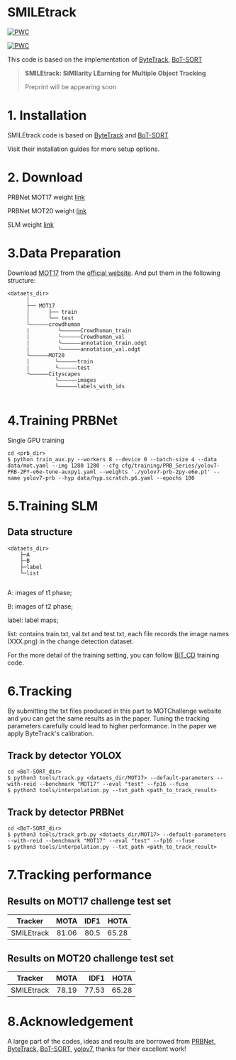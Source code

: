 # SMILEtrack
[![PWC](https://img.shields.io/endpoint.svg?url=https://paperswithcode.com/badge/smiletrack-similarity-learning-for-multiple/multi-object-tracking-on-mot17)](https://paperswithcode.com/sota/multi-object-tracking-on-mot17?p=smiletrack-similarity-learning-for-multiple)

[![PWC](https://img.shields.io/endpoint.svg?url=https://paperswithcode.com/badge/smiletrack-similarity-learning-for-multiple/multi-object-tracking-on-mot20-1)](https://paperswithcode.com/sota/multi-object-tracking-on-mot20-1?p=smiletrack-similarity-learning-for-multiple)

This code is based on the implementation of [ByteTrack](https://github.com/ifzhang/ByteTrack), [BoT-SORT](https://github.com/NirAharon/BoT-SORT#bot-sort)

> **SMILEtrack: SiMIlarity LEarning for Multiple Object Tracking**
> 
> Preprint will be appearing soon

# 1. Installation

SMILEtrack code is based on [ByteTrack](https://github.com/ifzhang/ByteTrack) and [BoT-SORT](https://github.com/NirAharon/BoT-SORT#bot-sort)

Visit their installation guides for more setup options.

# 2. Download
PRBNet MOT17 weight [link](https://drive.google.com/file/d/1HRjka6Ma7Nrcmzt9FWNQ2ATviNGBuXLC/view?usp=share_link)

PRBNet MOT20 weight [link](https://drive.google.com/file/d/1KyRJNgfApv3m7cHdW7Ekt87pxrs_3ozu/view?usp=share_link)

SLM weight [link](https://drive.google.com/file/d/1RDuVo7jYBkyBR4ngnBaVQUtHL8nAaGaL/view?usp=share_link)

# 3.Data Preparation
Download [MOT17](https://motchallenge.net/data/MOT17/) from the [official website](https://motchallenge.net/). And put them in the following structure:
```
<dataets_dir>
      │
      ├── MOT17
      │      ├── train
      │      └── test    
      └——————crowdhuman
      |         └——————Crowdhuman_train
      |         └——————Crowdhuman_val
      |         └——————annotation_train.odgt
      |         └——————annotation_val.odgt
      └——————MOT20
      |        └——————train       
      |        └——————test
      └——————Cityscapes
               └——————images
               └——————labels_with_ids
    

```
# 4.Training PRBNet
Single GPU training
```
cd <prb_dir>
$ python train_aux.py --workers 8 --device 0 --batch-size 4 --data data/mot.yaml --img 1280 1280 --cfg cfg/training/PRB_Series/yolov7-PRB-2PY-e6e-tune-auxpy1.yaml --weights './yolov7-prb-2py-e6e.pt' --name yolov7-prb --hyp data/hyp.scratch.p6.yaml --epochs 100
```
# 5.Training SLM
## Data structure
```
<dataets_dir>
    ├─A
    ├─B
    ├─label
    └─list
    
```
A: images of t1 phase;

B: images of t2 phase;

label: label maps;

list: contains train.txt, val.txt and test.txt, each file records the image names (XXX.png) in the change detection dataset.

For the more detail of the training setting, you can follow [BIT_CD](https://github.com/justchenhao/BIT_CD) training code.
 
# 6.Tracking

By submitting the txt files produced in this part to MOTChallenge website and you can get the same results as in the paper.
Tuning the tracking parameters carefully could lead to higher performance. In the paper we apply ByteTrack's calibration.

## Track by detector YOLOX
```
cd <BoT-SORT_dir>
$ python3 tools/track.py <dataets_dir/MOT17> --default-parameters --with-reid --benchmark "MOT17" --eval "test" --fp16 --fuse
$ python3 tools/interpolation.py --txt_path <path_to_track_result>
```
## Track by detector PRBNet
```
cd <BoT-SORT_dir>
$ python3 tools/track_prb.py <dataets_dir/MOT17> --default-parameters --with-reid --benchmark "MOT17" --eval "test" --fp16 --fuse
$ python3 tools/interpolation.py --txt_path <path_to_track_result>
```
# 7.Tracking performance
## Results on MOT17 challenge test set
| Tracker | MOTA | IDF1 | HOTA |
|-------|:-----:|------:|------:|
| SMILEtrack |  81.06  |   80.5 |   65.28    |


## Results on MOT20 challenge test set
| Tracker | MOTA | IDF1 | HOTA |
|-------|:-----:|------:|------:|
| SMILEtrack |  78.19  |   77.53 |   65.28    |

# 8.Acknowledgement
A large part of the codes, ideas and results are borrowed from [PRBNet](https://github.com/pingyang1117/PRBNet_PyTorch), [ByteTrack](https://github.com/ifzhang/ByteTrack), [BoT-SORT](https://github.com/NirAharon/BoT-SORT#bot-sort), [yolov7](https://github.com/WongKinYiu/yolov7), thanks for their excellent work!

